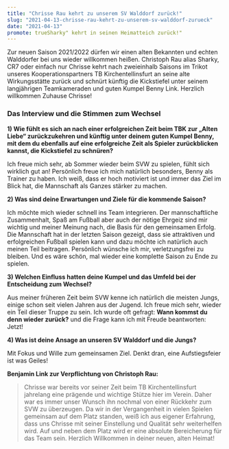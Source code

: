 ```yaml
---
title: "Chrisse Rau kehrt zu unserem SV Walddorf zurück!"
slug: "2021-04-13-chrisse-rau-kehrt-zu-unserem-sv-walddorf-zurueck"
date: "2021-04-13"
promote: trueSharky" kehrt in seinen Heimatteich zurück!"
---
```

Zur neuen Saison 2021/2022 dürfen wir einen alten Bekannten und echten Walddorfer bei uns wieder willkommen heißen. Christoph Rau alias Sharky, CR7 oder einfach nur Chrisse kehrt nach zweieinhalb Saisons im Trikot unseres Kooperationspartners TB Kirchentellinsfurt an seine alte Wirkungsstätte zurück und schnürt künftig die Kickstiefel unter seinem langjährigen Teamkameraden und guten Kumpel Benny Link. Herzlich willkommen Zuhause Chrisse!

### Das Interview und die Stimmen zum Wechsel

**1) Wie fühlt es sich an nach einer erfolgreichen Zeit beim TBK zur „Alten Liebe“ zurückzukehren und künftig unter deinem guten Kumpel Benny, mit dem du ebenfalls auf eine erfolgreiche Zeit als Spieler zurückblicken kannst, die Kickstiefel zu schnüren?**

Ich freue mich sehr, ab Sommer wieder beim SVW zu spielen, fühlt sich wirklich gut an! Persönlich freue ich mich natürlich besonders, Benny als Trainer zu haben. Ich weiß, dass er hoch motiviert ist und immer das Ziel im Blick hat, die Mannschaft als Ganzes stärker zu machen.

**2) Was sind deine Erwartungen und Ziele für die kommende Saison?**

Ich möchte mich wieder schnell ins Team integrieren. Der mannschaftliche Zusammenhalt, Spaß am Fußball aber auch der nötige Ehrgeiz sind mir wichtig und meiner Meinung nach, die Basis für den gemeinsamen Erfolg. Die Mannschaft hat in der letzten Saison gezeigt, dass sie attraktiven und erfolgreichen Fußball spielen kann und dazu möchte ich natürlich auch meinen Teil beitragen. Persönlich wünsche ich mir, verletzungsfrei zu bleiben. Und es wäre schön, mal wieder eine komplette Saison zu Ende zu spielen.

**3) Welchen Einfluss hatten deine Kumpel und das Umfeld bei der Entscheidung zum Wechsel?**

Aus meiner früheren Zeit beim SVW kenne ich natürlich die meisten Jungs, einige schon seit vielen Jahren aus der Jugend. Ich freue mich sehr, wieder ein Teil dieser Truppe zu sein.
Ich wurde oft gefragt: __Wann kommst du denn wieder zurück?__ und die Frage kann ich mit Freude beantworten: Jetzt!

**4) Was ist deine Ansage an unseren SV Walddorf und die Jungs?**

Mit Fokus und Wille zum gemeinsamen Ziel. Denkt dran, eine Aufstiegsfeier ist was Geiles!

**Benjamin Link zur Verpflichtung von Christoph Rau:**

> Chrisse war bereits vor seiner Zeit beim TB Kirchentellinsfurt jahrelang eine prägende und wichtige Stütze hier im Verein. Daher war es immer unser Wunsch ihn nochmal von einer Rückkehr zum SVW zu überzeugen. Da wir in der Vergangenheit in vielen Spielen gemeinsam auf dem Platz standen, weiß ich aus eigener Erfahrung, dass uns Chrisse mit seiner Einstellung und Qualität sehr weiterhelfen wird. Auf und neben dem Platz wird er eine absolute Bereicherung für das Team sein. Herzlich Willkommen in deiner neuen, alten Heimat!



 


 


 

